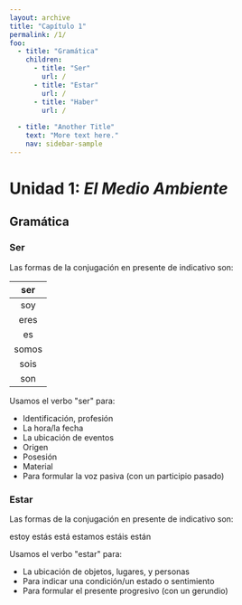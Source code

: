 ```yaml
---
layout: archive
title: "Capítulo 1"
permalink: /1/
foo:
  - title: "Gramática"
    children:
      - title: "Ser"
        url: /
      - title: "Estar"
        url: /
      - title: "Haber"
        url: /
      
  - title: "Another Title"
    text: "More text here."
    nav: sidebar-sample
---
```


# **Unidad 1: _El Medio Ambiente_**
   
**Gramática**
-------------------------------------
### Ser

Las formas de la conjugación en presente de indicativo son: 

| ser |
|:---:|
| soy |
| eres |
| es |
| somos |
| sois | 
| son |


Usamos el verbo "ser" para:
- Identificación, profesión 
- La hora/la fecha 
- La ubicación de eventos
- Origen
- Posesión
- Material	
- Para formular la voz pasiva (con un participio pasado)

### Estar

Las formas de la conjugación en presente de indicativo son: 

   estoy
   estás
   está
   estamos
   estáis
   están


Usamos el verbo "estar" para:
- La ubicación de objetos, lugares, y personas
- Para indicar una condición/un estado o sentimiento 
- Para formular el presente progresivo (con un gerundio)

